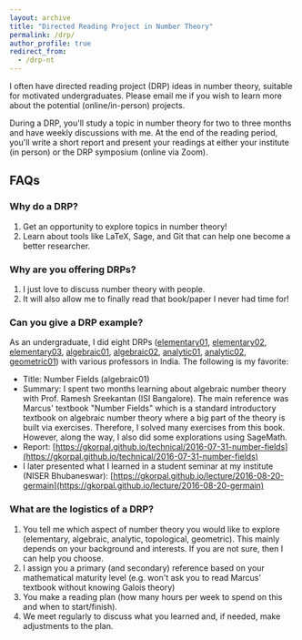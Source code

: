 ```yaml
---
layout: archive
title: "Directed Reading Project in Number Theory"
permalink: /drp/
author_profile: true
redirect_from:
  - /drp-nt
---
```


I often have directed reading project (DRP) ideas in number theory, suitable for motivated undergraduates. Please email me if you wish to learn more about the potential (online/in-person) projects. 

During a DRP, you'll study a topic in number theory for two to three months and have weekly discussions with me. At the end of the reading period, you'll write a short report and present your readings at either your institute (in person) or the DRP symposium (online via Zoom).

## FAQs

### Why do a DRP?

1. Get an opportunity to explore topics in number theory!
2. Learn about tools like LaTeX, Sage, and Git that can help one become a better researcher.

### Why are you offering DRPs?

1. I just love to discuss number theory with people.
2. It will also allow me to finally read that book/paper I never had time for!

### Can you give a DRP example?

As an undergraduate, I did eight DRPs ([elementary01](https://gkorpal.github.io/technical/2015-06-16-diophantine-equations), [elementary02](https://gkorpal.github.io/technical/2015-07-26-enigma-cryptanalysis), [elementary03](https://gkorpal.github.io/technical/2016-01-08-diophantine-approximations), [algebraic01](https://gkorpal.github.io/technical/2016-07-31-number-fields), [algebraic02](https://gkorpal.github.io/technical/2017-01-07-reciprocity-laws), [analytic01](https://gkorpal.github.io/technical/2017-07-15-prime-numbers), [analytic02](https://gkorpal.github.io/technical/2017-12-30-modular-forms), [geometric01](https://gkorpal.github.io/technical/2018-07-04-arithmetic-zeta-function)) with various professors in India. The following is my favorite:

- Title: Number Fields (algebraic01)
- Summary: I spent two months learning about algebraic number theory with Prof. Ramesh Sreekantan (ISI Bangalore).  The main reference was Marcus' textbook "Number Fields" which is a standard introductory textbook on algebraic number theory where a big part of the theory is built via exercises. Therefore, I solved many exercises from this book. However, along the way, I also did some explorations using SageMath.
- Report: [https://gkorpal.github.io/technical/2016-07-31-number-fields](https://gkorpal.github.io/technical/2016-07-31-number-fields)
- I later presented what I learned in a student seminar at my institute (NISER Bhubaneswar): [https://gkorpal.github.io/lecture/2016-08-20-germain](https://gkorpal.github.io/lecture/2016-08-20-germain)

### What are the logistics of a DRP?
 
1. You tell me which aspect of number theory you would like to explore (elementary, algebraic, analytic, topological, geometric). This mainly depends on your background and interests. If you are not sure, then I can help you choose.
2. I assign you a primary (and secondary) reference based on your mathematical maturity level (e.g. won't ask you to read Marcus' textbook without knowing Galois theory)
3. You make a reading plan (how many hours per week to spend on this and when to start/finish).
4. We meet regularly to discuss what you learned and, if needed, make adjustments to the plan.
